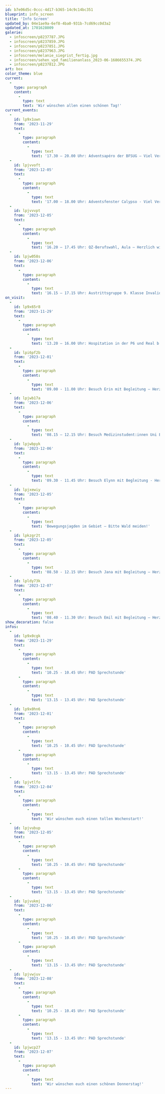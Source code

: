 ```yaml
---
id: b7e06d5c-0ccc-4d17-b365-14c9c14bc351
blueprint: info_screen
title: 'Info Screen'
updated_by: 04e1ae9a-6ef8-4ba0-931b-7cd69cc0d3a2
updated_at: 1701628009
galerie:
  - infoscreen/p8237787.JPG
  - infoscreen/p8237859.JPG
  - infoscreen/p8237851.JPG
  - infoscreen/p8237963.JPG
  - infoscreen/melanie_siegrist_fertig.jpg
  - infoscreen/sehen_vpd_familienanlass_2023-06-1686655374.JPG
  - infoscreen/p8237812.JPG
art: box
color_theme: blue
current:
  -
    type: paragraph
    content:
      -
        type: text
        text: 'Wir wünschen allen einen schönen Tag!'
current_events:
  -
    id: lp9x1uwn
    from: '2023-11-29'
    text:
      -
        type: paragraph
        content:
          -
            type: text
            text: '17.30 – 20.00 Uhr: Adventsapéro der BFSUG – Viel Vergnügen!'
  -
    id: lpjvvoft
    from: '2023-12-05'
    text:
      -
        type: paragraph
        content:
          -
            type: text
            text: '17.00 – 18.00 Uhr: Adventsfenster Calypso - Viel Vergnügen!'
  -
    id: lpjvvvpt
    from: '2023-12-05'
    text:
      -
        type: paragraph
        content:
          -
            type: text
            text: '16.20 – 17.45 Uhr: QZ-Berufswahl, Aula – Herzlich willkommen!'
  -
    id: lpjw058s
    from: '2023-12-06'
    text:
      -
        type: paragraph
        content:
          -
            type: text
            text: '16.15 – 17.15 Uhr: Austrittsgruppe 9. Klasse Invalidenversicherung, Gruppe A+B, Aula – Viel Vergnügen!'
on_visit:
  -
    id: lp9x65r8
    from: '2023-11-29'
    text:
      -
        type: paragraph
        content:
          -
            type: text
            text: '13.20 – 16.00 Uhr: Hospitation in der P6 und Real b – Herzlich willkommen!'
  -
    id: lpi6pf2b
    from: '2023-12-01'
    text:
      -
        type: paragraph
        content:
          -
            type: text
            text: '09.00 - 11.00 Uhr: Besuch Erin mit Begleitung – Herzlich willkommen!'
  -
    id: lpjwb17a
    from: '2023-12-06'
    text:
      -
        type: paragraph
        content:
          -
            type: text
            text: '08.15 – 12.15 Uhr: Besuch Medizinstudent:innen Uni Basel – Herzlich willkommen!'
  -
    id: lpjwbpyk
    from: '2023-12-06'
    text:
      -
        type: paragraph
        content:
          -
            type: text
            text: '09.30 - 11.45 Uhr: Besuch Elynn mit Begleitung - Herzlich willkommen!'
  -
    id: lpjxewiy
    from: '2023-12-05'
    text:
      -
        type: paragraph
        content:
          -
            type: text
            text: 'Bewegungsjagden im Gebiet – Bitte Wald meiden!'
  -
    id: lpkzgr2t
    from: '2023-12-05'
    text:
      -
        type: paragraph
        content:
          -
            type: text
            text: '08.50 - 12.15 Uhr: Besuch Jana mit Begleitung – Herzlich willkommen!'
  -
    id: lpldy73k
    from: '2023-12-07'
    text:
      -
        type: paragraph
        content:
          -
            type: text
            text: '08.40 - 11.30 Uhr: Besuch Emil mit Begleitung – Herzlich willkommen!'
show_decoration: false
infos:
  -
    id: lp9x0cgk
    from: '2023-11-29'
    text:
      -
        type: paragraph
        content:
          -
            type: text
            text: '10.25 - 10.45 Uhr: PAD Sprechstunde'
      -
        type: paragraph
        content:
          -
            type: text
            text: '13.15 - 13.45 Uhr: PAD Sprechstunde'
  -
    id: lp9x0hn6
    from: '2023-12-01'
    text:
      -
        type: paragraph
        content:
          -
            type: text
            text: '10.25 - 10.45 Uhr: PAD Sprechstunde'
      -
        type: paragraph
        content:
          -
            type: text
            text: '13.15 - 13.45 Uhr: PAD Sprechstunde'
  -
    id: lpjvtlfo
    from: '2023-12-04'
    text:
      -
        type: paragraph
        content:
          -
            type: text
            text: 'Wir wünschen euch einen tollen Wochenstart!'
  -
    id: lpjvubup
    from: '2023-12-05'
    text:
      -
        type: paragraph
        content:
          -
            type: text
            text: '10.25 - 10.45 Uhr: PAD Sprechstunde'
      -
        type: paragraph
        content:
          -
            type: text
            text: '13.15 - 13.45 Uhr: PAD Sprechstunde'
  -
    id: lpjvukmj
    from: '2023-12-06'
    text:
      -
        type: paragraph
        content:
          -
            type: text
            text: '10.25 - 10.45 Uhr: PAD Sprechstunde'
      -
        type: paragraph
        content:
          -
            type: text
            text: '13.15 - 13.45 Uhr: PAD Sprechstunde'
  -
    id: lpjvwjuv
    from: '2023-12-08'
    text:
      -
        type: paragraph
        content:
          -
            type: text
            text: '10.25 - 10.45 Uhr: PAD Sprechstunde'
      -
        type: paragraph
        content:
          -
            type: text
            text: '13.15 - 13.45 Uhr: PAD Sprechstunde'
  -
    id: lpjwcp27
    from: '2023-12-07'
    text:
      -
        type: paragraph
        content:
          -
            type: text
            text: 'Wir wünschen euch einen schönen Donnerstag!'
---
```

